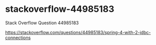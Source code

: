 # stackoverflow-44985183
Stack Overflow Question 44985183

https://stackoverflow.com/questions/44985183/spring-4-with-2-jdbc-connections
